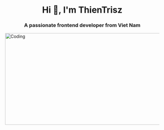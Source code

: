 <h1 align="center">Hi 👋, I'm ThienTrisz</h1>
<h3 align="center">A passionate frontend developer from Viet Nam</h3>


<img align="right" alt="Coding" width="2400" height="300" src="https://steamuserimages-a.akamaihd.net/ugc/170412021733266950/1CD0513C34E143D362389DD0D9F2CC0B3BBB2123/?imw=5000&imh=5000&ima=fit&impolicy=Letterbox&imcolor=%23000000&letterbox=false">

